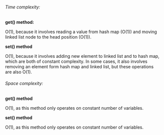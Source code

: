 ###### Time complexity:
**get() method:**

O(1), because it involves reading a value from hash map (O(1)) and
moving linked list node to the head position (O(1)).

**set() method**

O(1), because it involves adding new element to linked list and 
to hash map, which are both of constant complexity. In some cases,
it also involves removing an element form hash map and linked list,
but these operations are also O(1).

###### Space complexity:

**get() method**

O(1), as this method only operates on constant number of variables.

**set() method**

O(1), as this method only operates on constant number of variables.

